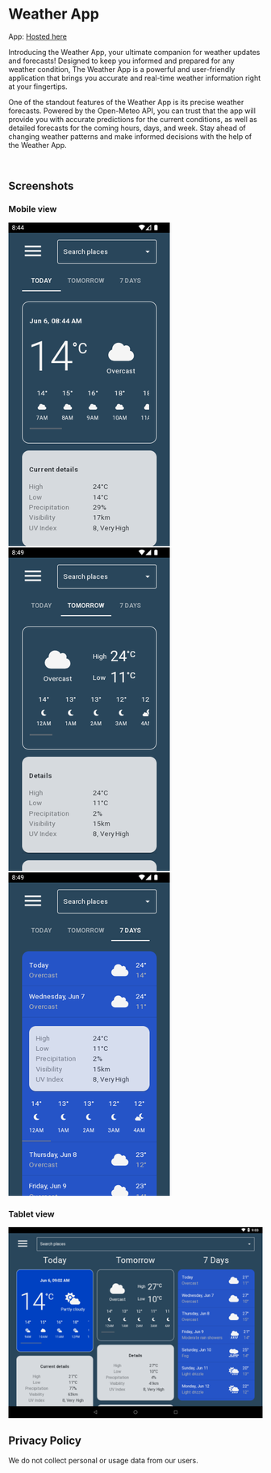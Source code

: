 # Weather App

App: <a href="https://brianwoo.github.io/weather-app">Hosted here</a>

Introducing the Weather App, your ultimate companion for weather updates and forecasts! Designed to keep you informed and prepared for any weather condition, The Weather App is a powerful and user-friendly application that brings you accurate and real-time weather information right at your fingertips.

One of the standout features of the Weather App is its precise weather forecasts. Powered by the Open-Meteo API, you can trust that the app will provide you with accurate predictions for the current conditions, as well as detailed forecasts for the coming hours, days, and week. Stay ahead of changing weather patterns and make informed decisions with the help of the Weather App.

<br/>

## Screenshots
### Mobile view
![Today view](./phone_today.png)
![Tomorrow view](./phone_tomorrow.png)
![7 Days view](./phone_7days.png)

### Tablet view
![Tablet view](./tablet.png)

## Privacy Policy
We do not collect personal or usage data from our users.

